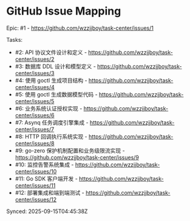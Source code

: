 # GitHub Issue Mapping

Epic: #1 - https://github.com/wzzjjboy/task-center/issues/1

Tasks:
- #2: API 协议文件设计和定义 - https://github.com/wzzjjboy/task-center/issues/2
- #3: 数据库 DDL 设计和模型定义 - https://github.com/wzzjjboy/task-center/issues/3
- #4: 使用 goctl 生成项目结构 - https://github.com/wzzjjboy/task-center/issues/4
- #5: 使用 goctl 生成数据模型代码 - https://github.com/wzzjjboy/task-center/issues/5
- #6: 业务系统认证授权实现 - https://github.com/wzzjjboy/task-center/issues/6
- #7: Asynq 任务调度引擎集成 - https://github.com/wzzjjboy/task-center/issues/7
- #8: HTTP 回调执行系统实现 - https://github.com/wzzjjboy/task-center/issues/8
- #9: go-zero 保护机制配置和业务级限流实现 - https://github.com/wzzjjboy/task-center/issues/9
- #10: 监控告警系统集成 - https://github.com/wzzjjboy/task-center/issues/10
- #11: Go SDK 客户端开发 - https://github.com/wzzjjboy/task-center/issues/11
- #12: 部署集成和端到端测试 - https://github.com/wzzjjboy/task-center/issues/12

Synced: 2025-09-15T04:45:38Z
